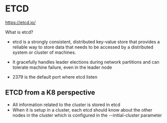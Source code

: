 # ETCD

https://etcd.io/

What is etcd?

* etcd is a strongly consistent, distributed key-value store that provides a reliable way to store data that needs to be accessed by a distributed system or cluster of machines. 

* It gracefully handles leader elections during network partitions and can tolerate machine failure, even in the leader node

* 2379 is the default port where etcd listen

## ETCD from a K8 perspective

* All information related to the cluster is stored in etcd
* When it is setup in a cluster, each etcd should know about the other nodes in the cluster which is configured in the --initial-cluster parameter
